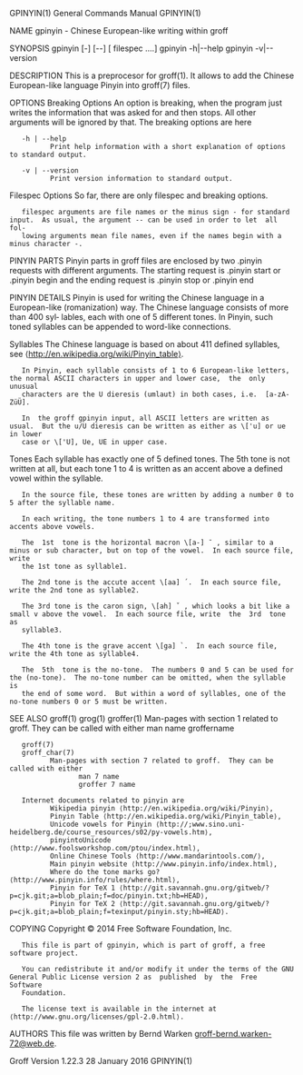 GPINYIN(1)                                                    General Commands Manual                                                   GPINYIN(1)

NAME
       gpinyin - Chinese European-like writing within groff

SYNOPSIS
       gpinyin [-] [--] [ filespec ....]
       gpinyin -h|--help
       gpinyin -v|--version

DESCRIPTION
       This is a preprocesor for groff(1).  It allows to add the Chinese European-like language Pinyin into groff(7) files.

OPTIONS
   Breaking Options
       An option is breaking, when the program just writes the information that was asked for and then stops.  All other arguments will be ignored
       by that.  The breaking options are here

       -h | --help
              Print help information with a short explanation of options to standard output.

       -v | --version
              Print version information to standard output.

   Filespec Options
       So far, there are only filespec and breaking options.

       filespec arguments are file names or the minus sign - for standard input.  As usual, the argument -- can be used in order to let  all  fol‐
       lowing arguments mean file names, even if the names begin with a minus character -.

PINYIN PARTS
       Pinyin parts in groff files are enclosed by two .pinyin requests with different arguments.  The starting request is
              \.pinyin start
       or
              \.pinyin begin
       and the ending request is
              \.pinyin stop
       or
              \.pinyin end

PINYIN DETAILS
       Pinyin is used for writing the Chinese language in a European-like (romanization) way.  The Chinese language consists of more than 400 syl‐
       lables, each with one of 5 different tones.  In Pinyin, such toned syllables can be appended to word-like connections.

   Syllables
       The Chinese language is based on about 411 defined syllables, see ⟨http://en.wikipedia.org/wiki/Pinyin_table⟩.

       In Pinyin, each syllable consists of 1 to 6 European-like letters, the normal ASCII characters in upper and lower case,  the  only  unusual
       characters are the U dieresis (umlaut) in both cases, i.e.  [a-zA-ZüÜ].

       In  the groff gpinyin input, all ASCII letters are written as usual.  But the u/U dieresis can be written as either as \['u] or ue in lower
       case or \['U], Ue, UE in upper case.

   Tones
       Each syllable has exactly one of 5 defined tones.  The 5th tone is not written at all, but each tone 1 to 4 is written as an accent above a
       defined vowel within the syllable.

       In the source file, these tones are written by adding a number 0 to 5 after the syllable name.

       In each writing, the tone numbers 1 to 4 are transformed into accents above vowels.

       The  1st  tone is the horizontal macron \[a-] ¯ , similar to a minus or sub character, but on top of the vowel.  In each source file, write
       the 1st tone as syllable1.

       The 2nd tone is the accute accent \[aa] ´.  In each source file, write the 2nd tone as syllable2.

       The 3rd tone is the caron sign, \[ah] ˇ , which looks a bit like a small v above the vowel.  In each source file, write  the  3rd  tone  as
       syllable3.

       The 4th tone is the grave accent \[ga] `.  In each source file, write the 4th tone as syllable4.

       The  5th  tone is the no-tone.  The numbers 0 and 5 can be used for the (no-tone).  The no-tone number can be omitted, when the syllable is
       the end of some word.  But within a word of syllables, one of the no-tone numbers 0 or 5 must be written.

SEE ALSO
       groff(1)
       grog(1)
       groffer(1)
              Man-pages with section 1 related to groff.  They can be called with either
                     man name
                     groffername

       groff(7)
       groff_char(7)
              Man-pages with section 7 related to groff.  They can be called with either
                     man 7 name
                     groffer 7 name

       Internet documents related to pinyin are
              Wikipedia pinyin ⟨http://en.wikipedia.org/wiki/Pinyin⟩,
              Pinyin Table ⟨http://en.wikipedia.org/wiki/Pinyin_table⟩,
              Unicode vowels for Pinyin ⟨http://;www.sino.uni-heidelberg.de/course_resources/s02/py-vowels.htm⟩,
              pinyintoUnicode ⟨http://www.foolsworkshop.com/ptou/index.html⟩,
              Online Chinese Tools ⟨http://www.mandarintools.com/⟩,
              Main pinyin website ⟨http://www.pinyin.info/index.html⟩,
              Where do the tone marks go?  ⟨http://www.pinyin.info/rules/where.html⟩,
              Pinyin for TeX 1 ⟨http://git.savannah.gnu.org/gitweb/?p=cjk.git;a=blob_plain;f=doc/pinyin.txt;hb=HEAD⟩,
              Pinyin for TeX 2 ⟨http://git.savannah.gnu.org/gitweb/?p=cjk.git;a=blob_plain;f=texinput/pinyin.sty;hb=HEAD⟩.

COPYING
       Copyright © 2014 Free Software Foundation, Inc.

       This file is part of gpinyin, which is part of groff, a free software project.

       You can redistribute it and/or modify it under the terms of the GNU General Public License version 2 as  published  by  the  Free  Software
       Foundation.

       The license text is available in the internet at ⟨http://www.gnu.org/licenses/gpl-2.0.html⟩.

AUTHORS
       This file was written by Bernd Warken <groff-bernd.warken-72@web.de>.

Groff Version 1.22.3                                              28 January 2016                                                       GPINYIN(1)

